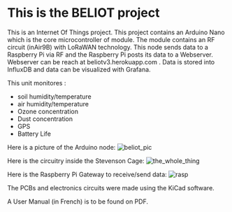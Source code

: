 

# This is the BELIOT project
This is an Internet Of Things project.
This project contains an Arduino Nano which is the core microcontroller of module.
The module contains an RF circuit (inAir9B) with LoRaWAN technology. This node sends
data to a Raspberry Pi via RF and the Raspberry Pi posts its data to a Webserver.
Webserver can be reach at beliotv3.herokuapp.com . Data is stored into InfluxDB and data
can be visualized with Grafana.

This unit monitores : 
- soil humidity/temperature
- air humidity/temperature
- Ozone concentration
- Dust concentration
- GPS
- Battery Life

Here is a picture of the Arduino node:
![beliot_pic](https://user-images.githubusercontent.com/16928726/29093577-4a29306c-7c58-11e7-8864-ddb7ac480732.png)

Here is the circuitry inside the Stevenson Cage:
![the_whole_thing](https://user-images.githubusercontent.com/16928726/29093455-e90f69e0-7c57-11e7-80f1-716bd4409998.JPG)

Here is the Raspberry Pi Gateway to receive/send data:
![rasp](https://user-images.githubusercontent.com/16928726/29094226-93257954-7c5a-11e7-94da-9a2da1cd18cb.JPG)

The PCBs and electronics circuits were made using the KiCad software.

A User Manual (in French) is to be found on PDF.

 
